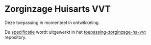   # Zorginzage Huisarts VVT

  Deze toepassing in momenteel in ontwikkeling. 
  
  De [specificatie](https://github.com/nuts-foundation/toepassing-zorginzage-ha-vvt/blob/main/specificatie.md) wordt uitgewerkt in het [toepassing-zorginzage-ha-vvt](https://github.com/nuts-foundation/toepassing-zorginzage-ha-vvt) repository.
